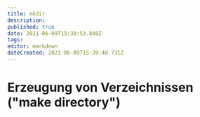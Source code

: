 ```yaml
---
title: mkdir
description: 
published: true
date: 2021-06-09T15:39:53.840Z
tags: 
editor: markdown
dateCreated: 2021-06-09T15:39:48.731Z
---
```


# Erzeugung von Verzeichnissen ("make directory")
